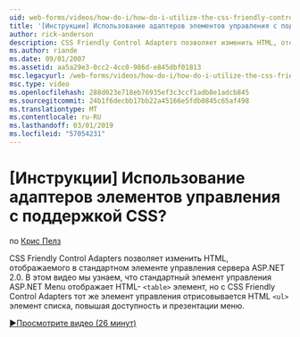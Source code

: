 ```yaml
---
uid: web-forms/videos/how-do-i/how-do-i-utilize-the-css-friendly-control-adapters
title: '[Инструкции] Использование адаптеров элементов управления с поддержкой CSS? | Документы Майкрософт'
author: rick-anderson
description: CSS Friendly Control Adapters позволяет изменить HTML, отображаемого в стандартном элементе управления сервера ASP.NET 2.0. В этом видео мы узнаем, Стэн...
ms.author: riande
ms.date: 09/01/2007
ms.assetid: aa5a29e3-0cc2-4cc0-986d-e845dbf01813
msc.legacyurl: /web-forms/videos/how-do-i/how-do-i-utilize-the-css-friendly-control-adapters
msc.type: video
ms.openlocfilehash: 288d023e718eb76935ef3c3ccf1adb8e1adcb845
ms.sourcegitcommit: 24b1f6decbb17bb22a45166e5fdb0845c65af498
ms.translationtype: MT
ms.contentlocale: ru-RU
ms.lasthandoff: 03/01/2019
ms.locfileid: "57054231"
---
```

<a name="how-do-i-utilize-the-css-friendly-control-adapters"></a>[Инструкции] Использование адаптеров элементов управления с поддержкой CSS?
====================
по [Крис Пелз](https://twitter.com/chrispels)

CSS Friendly Control Adapters позволяет изменить HTML, отображаемого в стандартном элементе управления сервера ASP.NET 2.0. В этом видео мы узнаем, что стандартный элемент управления ASP.NET Menu отображает HTML- `<table>` элемент, но с CSS Friendly Control Adapters тот же элемент управления отрисовывается HTML `<ul>` элемент списка, повышая доступность и презентации меню. 

[&#9654;Просмотрите видео (26 минут)](https://channel9.msdn.com/Blogs/ASP-NET-Site-Videos/how-do-i-utilize-the-css-friendly-control-adapters)
